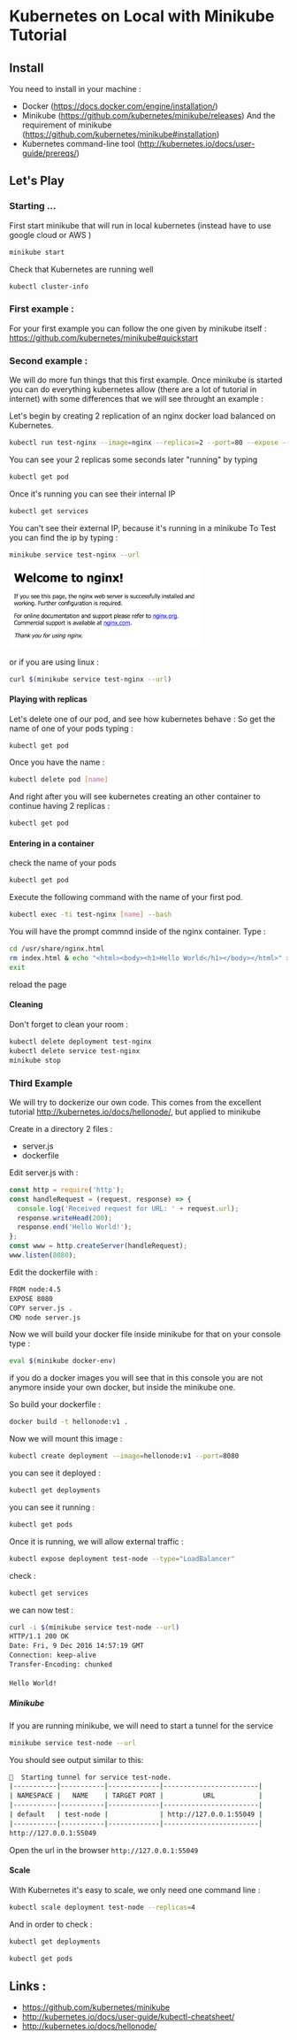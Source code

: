 # Kubernetes on Local with Minikube Tutorial

## Install
You need to install in your machine :
- Docker (https://docs.docker.com/engine/installation/)
- Minikube (https://github.com/kubernetes/minikube/releases) And the requirement of minikube (https://github.com/kubernetes/minikube#installation)
- Kubernetes command-line tool (http://kubernetes.io/docs/user-guide/prereqs/)

## Let's Play

### Starting ...

First start minikube that will run in local kubernetes (instead have to use google cloud or AWS )
```bash
minikube start
```

Check that Kubernetes are running well 
```bash
kubectl cluster-info
```

### First example :
For your first example you can follow the one given by minikube itself : https://github.com/kubernetes/minikube#quickstart

### Second example :
We will do more fun things that this first example.
Once minikube is started you can do everything kubernetes allow (there are a lot of tutorial in internet) with some differences that we will see throught an example :

Let's begin by creating 2 replication of an nginx docker load balanced on Kubernetes.

```bash
kubectl run test-nginx --image=nginx --replicas=2 --port=80 --expose --service-overrides='{ "spec": { "type": "LoadBalancer" } }'
```
You can see your 2 replicas some seconds later "running" by typing 

```bash
kubectl get pod
```

Once it's running you can see their internal IP 
```bash
kubectl get services
```

You can't see their external IP, because it's running in a minikube
To Test you can find the ip by typing : 
```bash
minikube service test-nginx --url 
```
![ngnix_screen](/nginx_screen1.png)

or if you are using linux :
```bash
curl $(minikube service test-nginx --url)
```

#### Playing with replicas

Let's delete one of our pod, and see how kubernetes behave :
So get the name of one of your pods typing :
```bash
kubectl get pod
```

Once you have the name :

```bash
kubectl delete pod [name]
```

And right after you will see kubernetes creating an other container to continue having 2 replicas :
```bash
kubectl get pod
```

#### Entering in a container

check the name of your pods
```bash
kubectl get pod
```

Execute the following command with the name of your first pod.
```bash
kubectl exec -ti test-nginx [name] --bash
```

You will have the prompt commnd inside of the nginx container.
Type : 
```bash
cd /usr/share/nginx.html
rm index.html & echo "<html><body><h1>Hello World</h1></body></html>" > index.html
exit
```

reload the page


#### Cleaning

Don't forget to clean your room :

```bash
kubectl delete deployment test-nginx
kubectl delete service test-nginx
minikube stop
```

### Third Example

We will try to dockerize our own code.
This comes from the excellent tutorial http://kubernetes.io/docs/hellonode/, but applied to minikube

Create in a directory 2 files : 
- server.js
- dockerfile


Edit server.js with :
```js
const http = require('http');
const handleRequest = (request, response) => {
  console.log('Received request for URL: ' + request.url);
  response.writeHead(200);
  response.end('Hello World!');
};
const www = http.createServer(handleRequest);
www.listen(8080);
```

Edit the dockerfile with : 
```bash
FROM node:4.5
EXPOSE 8080
COPY server.js .
CMD node server.js
```

Now we will build your docker file inside minikube for that on your console type :
```bash
eval $(minikube docker-env)
```

if you do a docker images you will see that in this console you are not anymore inside your own docker, but inside the minikube one.

So build your dockerfile :
```bash
docker build -t hellonode:v1 .
```

Now we will mount this image :
```bash
kubectl create deployment --image=hellonode:v1 --port=8080
```

you can see it deployed :
```bash
kubectl get deployments
```

you can see it running :
```bash
kubectl get pods
```
Once it is running, we will allow external traffic :

```bash
kubectl expose deployment test-node --type="LoadBalancer"
```

check :
```bash
kubectl get services
```

we can now test : 

```bash
curl -i $(minikube service test-node --url)
HTTP/1.1 200 OK
Date: Fri, 9 Dec 2016 14:57:19 GMT
Connection: keep-alive
Transfer-Encoding: chunked

Hello World!
```

##### Minikube
If you are running minikube, we will need to start a tunnel for the service 
```bash
minikube service test-node --url 
```

You should see output similar to this: 
```bash
🏃  Starting tunnel for service test-node.
|-----------|-----------|-------------|------------------------|
| NAMESPACE |   NAME    | TARGET PORT |          URL           |
|-----------|-----------|-------------|------------------------|
| default   | test-node |             | http://127.0.0.1:55049 |
|-----------|-----------|-------------|------------------------|
http://127.0.0.1:55049
```

Open the url in the browser `http://127.0.0.1:55049`

#### Scale

With Kubernetes it's easy to scale, we only need one command line :

```bash
kubectl scale deployment test-node --replicas=4
```

And in order to check :
```bash
kubectl get deployments
```
```bash
kubectl get pods
```

## Links :
- https://github.com/kubernetes/minikube
- http://kubernetes.io/docs/user-guide/kubectl-cheatsheet/
- http://kubernetes.io/docs/hellonode/
